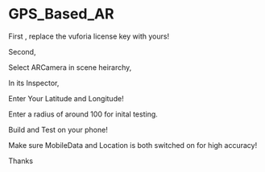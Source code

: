 # GPS_Based_AR

First , replace the vuforia license key with yours!

Second,

Select ARCamera in scene heirarchy,

In its Inspector,

Enter Your Latitude and Longitude!

Enter a radius of around 100 for inital testing.


Build and Test on your phone!

Make sure MobileData and Location is both switched on for high accuracy!

Thanks

